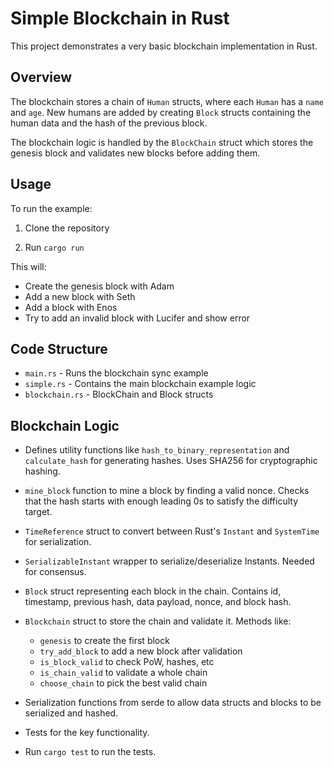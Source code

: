 # Simple Blockchain in Rust

This project demonstrates a very basic blockchain implementation in Rust.

## Overview

The blockchain stores a chain of `Human` structs, where each `Human` has a `name` and `age`.
New humans are added by creating `Block` structs containing the human data and the hash of
the previous block.

The blockchain logic is handled by the `BlockChain` struct which stores the genesis block and
validates new blocks before adding them.

## Usage

To run the example:

1. Clone the repository

2. Run `cargo run`

This will:

- Create the genesis block with Adam
- Add a new block with Seth
- Add a block with Enos
- Try to add an invalid block with Lucifer and show error

## Code Structure

- `main.rs` - Runs the blockchain sync example
- `simple.rs` - Contains the main blockchain example logic
- `blockchain.rs` - BlockChain and Block structs

## Blockchain Logic

- Defines utility functions like `hash_to_binary_representation` and `calculate_hash` for generating
hashes. Uses SHA256 for cryptographic hashing.

- `mine_block` function to mine a block by finding a valid nonce. Checks that the hash starts with
 enough leading 0s to satisfy the difficulty target.

- `TimeReference` struct to convert between Rust's `Instant` and `SystemTime` for serialization.

- `SerializableInstant` wrapper to serialize/deserialize Instants. Needed for consensus.

- `Block` struct representing each block in the chain. Contains id, timestamp, previous hash, data
payload, nonce, and block hash.

- `Blockchain` struct to store the chain and validate it. Methods like:

  - `genesis` to create the first block
  - `try_add_block` to add a new block after validation
  - `is_block_valid` to check PoW, hashes, etc
  - `is_chain_valid` to validate a whole chain
  - `choose_chain` to pick the best valid chain

- Serialization functions from serde to allow data structs and blocks to be serialized and hashed.

- Tests for the key functionality.
- Run `cargo test` to run the tests.
